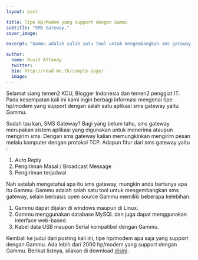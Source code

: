 ```yaml
---
layout: post

title: Tipe Hp/Modem yang support dengan Gammu
subtitle: "SMS Gateway."
cover_image: 

excerpt: "Gammu adalah salah satu tool untuk mengembangkan sms gateway, selain berbasis open source Gammu memiliki beberapa kelebihan."

author:
  name: Rusit Affandy
  twitter: 
  bio: http://read-me.tk/sample-page/
  image: 
---
```


Selamat siang temen2 KCU, Blogger Indonesia dan temen2 penggiat IT. Pada kesempatan kali ini kami ingin berbagi informasi mengenai tipe hp/modem yang support dengan salah satu aplikasi sms gateway yaitu Gammu.

Sudah tau kan, SMS Gateway?
Bagi yang belum tahu, sms gateway merupakan sistem aplikasi yang digunakan untuk menerima ataupun mengirim sms. Dengan sms gateway kalian memungkinkan mengirim pesan melalu komputer dengan protokol TCP. Adapun fitur dari sms gateway yaitu :

1. Auto Reply
2. Pengiriman Masal / Broadcast Message
3. Pengiriman terjadwal

Nah setelah mengetahui apa itu sms gateway, mungkin anda bertanya apa itu Gammu. Gammu adalah salah satu tool untuk mengembangkan sms gateway, selain berbasis open source Gammu memiliki beberapa kelebihan.

1. Gammu dapat dijalan di windows maupun di Linux.
2. Gammu menggunakan database MySQL dan juga dapat menggunakan interface web-based.
3. Kabel data USB maupun Serial kompatibel dengan Gammu.

Kembali ke judul dari posting kali ini, tipe hp/modem apa saja yang support dengan Gammu. Ada lebih dari 2000 hp/modem yang support dengan Gammu. Berikut listnya, silakan di download [disini](http://wammu.eu/phones/csv/).